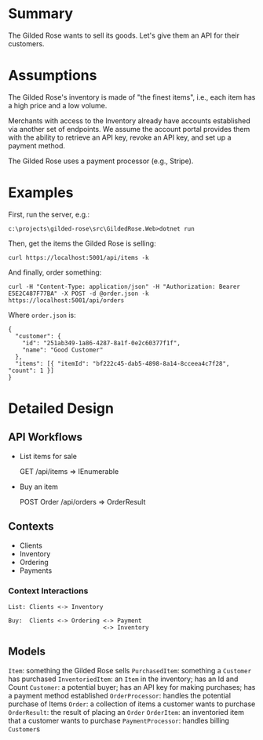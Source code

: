# Summary

The Gilded Rose wants to sell its goods. Let's give them an API for their
customers.

# Assumptions

The Gilded Rose's inventory is made of "the finest items", i.e., each item
has a high price and a low volume.

Merchants with access to the Inventory already have accounts established via
another set of endpoints. We assume the account portal provides them with the
ability to retrieve an API key, revoke an API key, and set up a payment
method.

The Gilded Rose uses a payment processor (e.g., Stripe).

# Examples

First, run the server, e.g.:

`c:\projects\gilded-rose\src\GildedRose.Web>dotnet run`

Then, get the items the Gilded Rose is selling:

`curl https://localhost:5001/api/items -k`

And finally, order something:

`curl -H "Content-Type: application/json" -H "Authorization: Bearer E5E2C487F77BA" -X POST -d @order.json -k https://localhost:5001/api/orders`

Where `order.json` is:

```
{
  "customer": {
    "id": "251ab349-1a86-4287-8a1f-0e2c60377f1f",
    "name": "Good Customer"
  },
  "items": [{ "itemId": "bf222c45-dab5-4898-8a14-8cceea4c7f28", "count": 1 }]
}
```

# Detailed Design

## API Workflows

- List items for sale

  GET /api/items => IEnumerable<InventoriedItem>

- Buy an item

  POST Order /api/orders => OrderResult

## Contexts

- Clients
- Inventory
- Ordering
- Payments

### Context Interactions

```
List: Clients <-> Inventory

Buy:  Clients <-> Ordering <-> Payment
                           <-> Inventory
```

## Models

`Item`: something the Gilded Rose sells
`PurchasedItem`: something a `Customer` has purchased
`InventoriedItem`: an `Item` in the inventory; has an Id and Count
`Customer`: a potential buyer; has an API key for making purchases; has a payment method established
`OrderProcessor`: handles the potential purchase of Items
`Order`: a collection of items a customer wants to purchase
`OrderResult`: the result of placing an `Order`
`OrderItem`: an inventoried item that a customer wants to purchase
`PaymentProcessor`: handles billing `Customer`s

